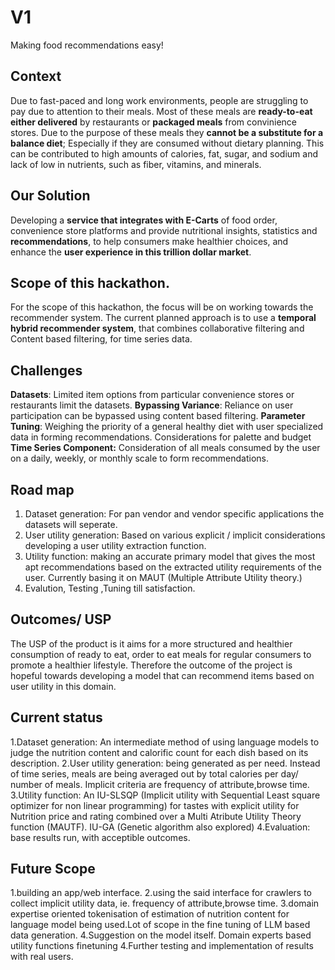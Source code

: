# V1
Making food recommendations easy!

## Context
Due to fast-paced and long work environments, people are struggling to pay due to attention to their meals.
Most of these meals are **ready-to-eat either delivered** by restaurants or **packaged meals** from convinience stores. 
Due to the purpose of these meals they **cannot be a substitute for a balance diet**; Especially if they are consumed without dietary planning.
This can be contributed to high amounts of calories, fat, sugar, and sodium and lack of low in nutrients, such as fiber, vitamins, and minerals.
## Our Solution
Developing a **service that integrates with E-Carts** of food order, convenience store platforms and provide nutritional insights, statistics and **recommendations**, to help consumers make healthier choices, and enhance the **user experience in this trillion dollar market**.
 
## Scope of this hackathon.
For the scope of this hackathon, the focus will be on working towards the recommender system.
The current planned approach is to use a **temporal hybrid recommender system**, that combines collaborative filtering and Content based filtering, for time series data.

## Challenges
**Datasets**: Limited item options from particular convenience stores or restaurants limit the datasets.
**Bypassing Variance**: Reliance on user participation can be bypassed using content based filtering.
**Parameter Tuning**: Weighing the priority of a general healthy diet with user specialized data in forming recommendations.
Considerations for palette and budget
**Time Series Component:** Consideration of all meals consumed by the user on a daily, weekly, or monthly scale to form recommendations.

## Road map
1. Dataset generation: For pan vendor and vendor specific applications the datasets will seperate.
2. User utility generation: Based on various explicit / implicit considerations developing a user utility extraction function.
3. Utility function: making an accurate primary model that gives the most apt recommendations based on the extracted utility requirements of the user. Currently basing it on MAUT (Multiple Attribute Utility theory.)
4. Evalution, Testing ,Tuning till satisfaction.


## Outcomes/ USP
The USP of the product is it aims for a more structured and healthier consumption of ready to eat, order to eat meals for regular consumers to promote a healthier lifestyle.
Therefore the outcome of the project is hopeful towards developing a model that can recommend items based on user utility in this domain.

## Current status 
1.Dataset generation: An intermediate method of using language models to judge the nutrition content and calorific count for each dish based on its description.
2.User utility generation: being generated as per need. Instead of time series, meals are being averaged out by total calories per day/ number of meals. Implicit criteria are frequency of attribute,browse time.
3.Utility function: An IU-SLSQP (Implicit utility with Sequential Least square optimizer for non linear programming) for tastes with explicit utility for Nutrition price and rating combined over a Multi Atribute Utility Theory function (MAUTF). IU-GA (Genetic algorithm also explored)
4.Evaluation: base results run, with acceptible outcomes.

## Future Scope
1.building an app/web interface.
2.using the said interface for crawlers to collect implicit utility data, ie. frequency of attribute,browse time.
3.domain expertise oriented tokenisation of estimation of nutrition content for language model being used.Lot of scope in the fine tuning of LLM based data generation.
4.Suggestion on the model itself. Domain experts based utility functions finetuning
4.Further testing and implementation of results with real users.
